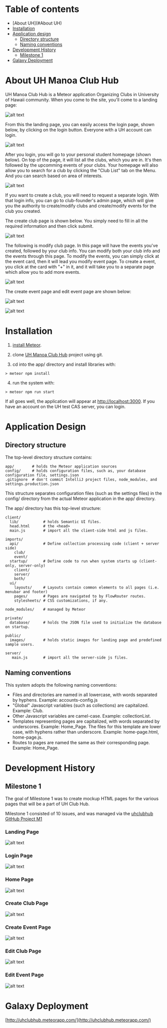 # Table of contents

* [About UH](#About UH)
* [Installation](#installation)
* [Application design](#application-design)
  * [Directory structure](#directory-structure)
  * [Naming conventions](#naming-conventions)
* [Development History](#development-history)
  * [Milestone 1](#milestone-1)
* [Galaxy Deployment](#galaxy-deployment)

# About UH Manoa Club Hub

UH Manoa Club Hub is a Meteor application Organizing Clubs in University of Hawaii community. When you come to the site, you'll come to a landing page:

![alt text](https://github.com/uhclubhub/uhclubhub.github.io/raw/master/images/landing-page.png "Landing Page")

From this the landing page, you can easily access the login page, shown below, by clicking on the login button. Everyone with a UH account can login. 

![alt text](https://github.com/uhclubhub/uhclubhub.github.io/raw/master/images/login-page.png "Login Page")

After you login, you will go to your personal student homepage (shown below). On top of the page, it will list all the clubs, which you are in. It's then followed by the upcomming events of your clubs. Your homepage will also allow you to search for a club by clicking the "Club List" tab on the Menu. And you can search based on area of interests.

![alt text](https://github.com/uhclubhub/uhclubhub.github.io/raw/master/images/home-page.png "Home Page")

If you want to create a club, you will need to request a separate login. With that login info, you can go to club-founder's admin page, which will give you the authority to create/modify clubs and create/modify events for the club you created. 

The create club page is shown below. You simply need to fill in all the required information and then click submit. 

![alt text](https://github.com/uhclubhub/uhclubhub.github.io/raw/master/images/add-club-page.png "Create Club Page")

The following is modify club page. In this page will have the events you've created, followed by your club info. You can modify both your club info and the events through this page. To modify the events, you can simply click at the event card, then it will lead you modify event page. To create a event, you click at the card with "+" in it, and it will take you to a separate page which allow you to add more events.

![alt text](https://github.com/uhclubhub/uhclubhub.github.io/raw/master/images/edit-club.png "Edit Club Page")

The create event page and edit event page are shown below:

![alt text](https://github.com/uhclubhub/uhclubhub.github.io/raw/master/images/create-event.png "Create Event Page")
  
![alt text](https://github.com/uhclubhub/uhclubhub.github.io/raw/master/images/edit-event.png "Edit Event Page")

# Installation

1. [install Meteor](https://www.meteor.com/install).

1. clone [UH Manoa Club Hub](https://github.com/ics-software-engineering/meteor-application-template/archive/master.zip) project using git.
  
3. cd into the app/ directory and install libraries with:

```
> meteor npm install
```

4.  run the system with:

```
> meteor npm run start
```

If all goes well, the application will appear at [http://localhost:3000](http://localhost:3000). If you have an account on the UH test CAS server, you can login.  

# Application Design

## Directory structure

The top-level directory structure contains:

```
app/        # holds the Meteor application sources
config/     # holds configuration files, such as, your database configuration file, settings.json
.gitignore  # don't commit IntelliJ project files, node_modules, and settings.production.json
```

This structure separates configuration files (such as the settings files) in the config/ directory from the actual Meteor application in the app/ directory.

The app/ directory has this top-level structure:

```
client/
  lib/           # holds Semantic UI files.
  head.html      # the <head>
  main.js        # import all the client-side html and js files. 

imports/
  api/           # Define collection processing code (client + server side)
    club/
    event/
  startup/       # Define code to run when system starts up (client-only, server-only)
    client/        
    server/ 
    both/
  ui/
    layouts/     # Layouts contain common elements to all pages (i.e. menubar and footer)
    pages/       # Pages are navigated to by FlowRouter routes.
    stylesheets/ # CSS customizations, if any.

node_modules/    # managed by Meteor

private/
  database/      # holds the JSON file used to initialize the database on startup.

public/          
  images/        # holds static images for landing page and predefined sample users.
  
server/
   main.js       # import all the server-side js files.
```
 
## Naming conventions

This system adopts the following naming conventions:

  * Files and directories are named in all lowercase, with words separated by hyphens. Example: accounts-config.js
  * "Global" Javascript variables (such as collections) are capitalized. Example: Club.
  * Other Javascript variables are camel-case. Example: collectionList.
  * Templates representing pages are capitalized, with words separated by underscores. Example: Home_Page. The files for this template are lower case, with hyphens rather than underscore. Example: home-page.html, home-page.js.
  * Routes to pages are named the same as their corresponding page. Example: Home_Page.

# Development History

## Milestone 1

The goal of Milestone 1 was to create mockup HTML pages for the various pages that will be a part of UH Club Hub.

Milestone 1 consisted of 10 issues, and was managed via the [uhclubhub GitHub Project M1](https://github.com/uhclubhub/uhclubhub/projects/1)

### Landing Page
![alt text](https://github.com/uhclubhub/uhclubhub.github.io/raw/master/images/landing-page.png "Landing Page")

### Login Page
![alt text](https://github.com/uhclubhub/uhclubhub.github.io/raw/master/images/login-page.png "Login Page")

### Home Page
![alt text](https://github.com/uhclubhub/uhclubhub.github.io/raw/master/images/home-page.png "Home Page")

### Create Club Page
![alt text](https://github.com/uhclubhub/uhclubhub.github.io/raw/master/images/add-club-page.png "Create Club Page")

### Create Event Page
![alt text](https://github.com/uhclubhub/uhclubhub.github.io/raw/master/images/create-event.png "Create Event Page")

### Edit Club Page
![alt text](https://github.com/uhclubhub/uhclubhub.github.io/raw/master/images/edit-club.png "Edit Club Page")

### Edit Event Page
![alt text](https://github.com/uhclubhub/uhclubhub.github.io/raw/master/images/edit-event.png "Edit Event Page")

# Galaxy Deployment

[http://uhclubhub.meteorapp.com/](http://uhclubhub.meteorapp.com/)
